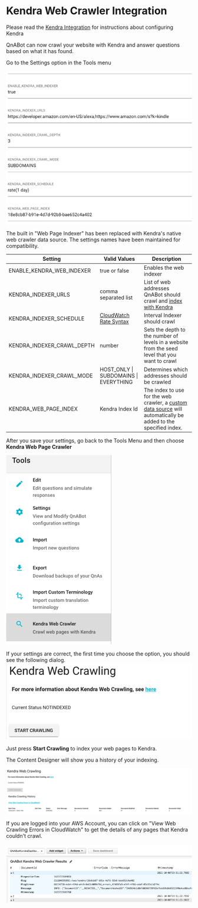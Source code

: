 # Kendra Web Crawler Integration

Please read the [Kendra Integration](../../workshops/kendra/README.md) for instructions about configuring Kendra

QnABot can now crawl your website with Kendra and answer questions based on what it has found.

Go to the Settings option in the Tools menu

![Setting](./settings.png)

The built in "Web Page Indexer" has been replaced with Kendra's native web crawler data source.
The settings names have been maintained for compatibility.

| Setting | Valid Values | Description |
|---------|--------------|-------------|
| ENABLE_KENDRA_WEB_INDEXER | true or false | Enables the web indexer
| KENDRA_INDEXER_URLS | comma separated list | List of web addresses QnABot should crawl and [index with Kendra](./kendra_crawler_guide/README.md)
| KENDRA_INDEXER_SCHEDULE | [CloudWatch Rate Syntax](https://docs.aws.amazon.com/AmazonCloudWatch/latest/events/ScheduledEvents.html) | Interval Indexer should crawl
| KENDRA_INDEXER_CRAWL_DEPTH | number | Sets the depth to the number of levels in a website from the seed level that you want to crawl
| KENDRA_INDEXER_CRAWL_MODE | HOST_ONLY \| SUBDOMAINS \| EVERYTHING | Determines which addresses should be crawled
| KENDRA_WEB_PAGE_INDEX | Kendra Index Id | The index to use for the web crawler, a [custom data source](https://docs.aws.amazon.com/kendra/latest/dg/data-source-custom.html) will automatically be added to the specified index.  

After you save your settings, go back to the Tools Menu and then choose **Kendra Web Page Crawler**

![Tools](./tools.png)

If your settings are correct, the first time you choose the option, you should see the following dialog.
![No Index Dialog](./NoIndexDialog.png)

Just press **Start Crawling** to index your web pages to Kendra.  

The Content Designer will show you a history of your indexing.

![Index Dialog](./IndexDialog.png)

If you are logged into your AWS Account, you can click on "View Web Crawling Errors in CloudWatch" to get the details of
any pages that Kendra couldn't crawl.

![CloudWatch](cloudwatch.png)
